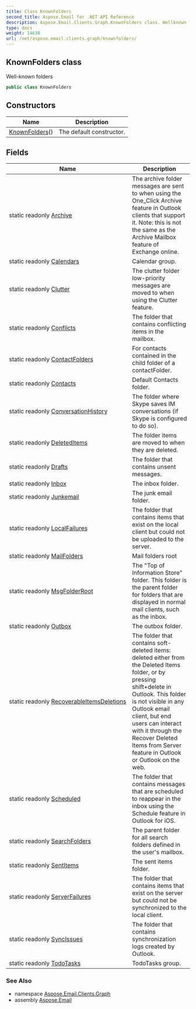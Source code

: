 ```yaml
---
title: Class KnownFolders
second_title: Aspose.Email for .NET API Reference
description: Aspose.Email.Clients.Graph.KnownFolders class. Wellknown folders
type: docs
weight: 14630
url: /net/aspose.email.clients.graph/knownfolders/
---
```

## KnownFolders class

Well-known folders

```csharp
public class KnownFolders
```

## Constructors

| Name | Description |
| --- | --- |
| [KnownFolders](knownfolders/)() | The default constructor. |

## Fields

| Name | Description |
| --- | --- |
| static readonly [Archive](../../aspose.email.clients.graph/knownfolders/archive/) | The archive folder messages are sent to when using the One_Click Archive feature in Outlook clients that support it. Note: this is not the same as the Archive Mailbox feature of Exchange online. |
| static readonly [Calendars](../../aspose.email.clients.graph/knownfolders/calendars/) | Calendar group. |
| static readonly [Clutter](../../aspose.email.clients.graph/knownfolders/clutter/) | The clutter folder low-priority messages are moved to when using the Clutter feature. |
| static readonly [Conflicts](../../aspose.email.clients.graph/knownfolders/conflicts/) | The folder that contains conflicting items in the mailbox. |
| static readonly [ContactFolders](../../aspose.email.clients.graph/knownfolders/contactfolders/) | For contacts contained in the child folder of a contactFolder. |
| static readonly [Contacts](../../aspose.email.clients.graph/knownfolders/contacts/) | Default Contacts folder. |
| static readonly [ConversationHistory](../../aspose.email.clients.graph/knownfolders/conversationhistory/) | The folder where Skype saves IM conversations (if Skype is configured to do so). |
| static readonly [DeletedItems](../../aspose.email.clients.graph/knownfolders/deleteditems/) | The folder items are moved to when they are deleted. |
| static readonly [Drafts](../../aspose.email.clients.graph/knownfolders/drafts/) | The folder that contains unsent messages. |
| static readonly [Inbox](../../aspose.email.clients.graph/knownfolders/inbox/) | The inbox folder. |
| static readonly [Junkemail](../../aspose.email.clients.graph/knownfolders/junkemail/) | The junk email folder. |
| static readonly [LocalFailures](../../aspose.email.clients.graph/knownfolders/localfailures/) | The folder that contains items that exist on the local client but could not be uploaded to the server. |
| static readonly [MailFolders](../../aspose.email.clients.graph/knownfolders/mailfolders/) | Mail folders root |
| static readonly [MsgFolderRoot](../../aspose.email.clients.graph/knownfolders/msgfolderroot/) | The "Top of Information Store" folder. This folder is the parent folder for folders that are displayed in normal mail clients, such as the inbox. |
| static readonly [Outbox](../../aspose.email.clients.graph/knownfolders/outbox/) | The outbox folder. |
| static readonly [RecoverableItemsDeletions](../../aspose.email.clients.graph/knownfolders/recoverableitemsdeletions/) | The folder that contains soft-deleted items: deleted either from the Deleted Items folder, or by pressing shift+delete in Outlook. This folder is not visible in any Outlook email client, but end users can interact with it through the Recover Deleted Items from Server feature in Outlook or Outlook on the web. |
| static readonly [Scheduled](../../aspose.email.clients.graph/knownfolders/scheduled/) | The folder that contains messages that are scheduled to reappear in the inbox using the Schedule feature in Outlook for iOS. |
| static readonly [SearchFolders](../../aspose.email.clients.graph/knownfolders/searchfolders/) | The parent folder for all search folders defined in the user's mailbox. |
| static readonly [SentItems](../../aspose.email.clients.graph/knownfolders/sentitems/) | The sent items folder. |
| static readonly [ServerFailures](../../aspose.email.clients.graph/knownfolders/serverfailures/) | The folder that contains items that exist on the server but could not be synchronized to the local client. |
| static readonly [SyncIssues](../../aspose.email.clients.graph/knownfolders/syncissues/) | The folder that contains synchronization logs created by Outlook. |
| static readonly [TodoTasks](../../aspose.email.clients.graph/knownfolders/todotasks/) | TodoTasks group. |

### See Also

* namespace [Aspose.Email.Clients.Graph](../../aspose.email.clients.graph/)
* assembly [Aspose.Email](../../)


